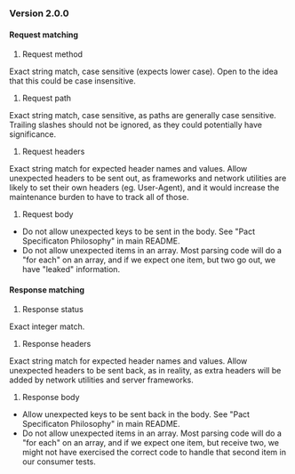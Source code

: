 ### Version 2.0.0

#### Request matching

1. Request method

Exact string match, case sensitive (expects lower case). Open to the idea that this could be case insensitive.

1. Request path

Exact string match, case sensitive, as paths are generally case sensitive. Trailing slashes should not be ignored, as they could potentially have significance.

1. Request headers

Exact string match for expected header names and values. Allow unexpected headers to be sent out, as frameworks and network utilities are likely to set their own headers (eg. User-Agent), and it would increase the maintenance burden to have to track all of those.

1. Request body

* Do not allow unexpected keys to be sent in the body. See "Pact Specificaton Philosophy" in main README.
* Do not allow unexpected items in an array. Most parsing code will do a "for each" on an array, and if we expect one item, but two go out, we have "leaked" information.

#### Response matching

1. Response status

Exact integer match.

1. Response headers

Exact string match for expected header names and values. Allow unexpected headers to be sent back, as in reality, as extra headers will be added by network utilities and server frameworks.

1. Response body

* Allow unexpected keys to be sent back in the body. See "Pact Specificaton Philosophy" in main README.
* Do not allow unexpected items in an array. Most parsing code will do a "for each" on an array, and if we expect one item, but receive two, we might not have exercised the correct code to handle that second item in our consumer tests.
